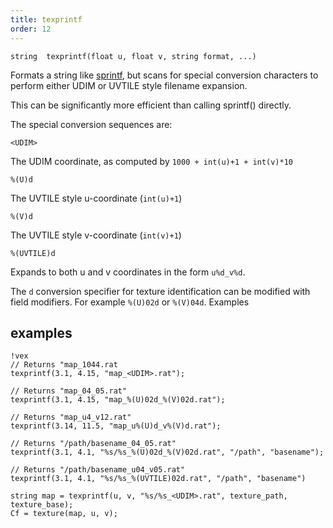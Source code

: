```yaml
---
title: texprintf
order: 12
---
```

`string  texprintf(float u, float v, string format, ...)`

Formats a string like [sprintf](/en/houdini-vex/strings/sprintf "Formats a string like printf but returns the result as a string
instead of printing it."), but scans for special conversion
characters to perform either UDIM or UVTILE style filename expansion.

This can be significantly more efficient than calling sprintf() directly.

The special conversion sequences are:

`<UDIM>`

The UDIM coordinate, as computed by `1000 + int(u)+1 + int(v)*10`

`%(U)d`

The UVTILE style u-coordinate (`int(u)+1`)

`%(V)d`

The UVTILE style v-coordinate (`int(v)+1`)

`%(UVTILE)d`

Expands to both u and v coordinates in the form `u%d_v%d`.

The `d` conversion specifier for texture identification can be modified with
field modifiers. For example `%(U)02d` or `%(V)04d`.
Examples

## examples

```vex
!vex
// Returns "map_1044.rat
texprintf(3.1, 4.15, "map_<UDIM>.rat");

// Returns "map_04_05.rat"
texprintf(3.1, 4.15, "map_%(U)02d_%(V)02d.rat");

// Returns "map_u4_v12.rat"
texprintf(3.14, 11.5, "map_u%(U)d_v%(V)d.rat");

// Returns "/path/basename_04_05.rat"
texprintf(3.1, 4.1, "%s/%s_%(U)02d_%(V)02d.rat", "/path", "basename");

// Returns "/path/basename_u04_v05.rat"
texprintf(3.1, 4.1, "%s/%s_%(UVTILE)02d.rat", "/path", "basename")
```

```vex
string map = texprintf(u, v, "%s/%s_<UDIM>.rat", texture_path, texture_base);
Cf = texture(map, u, v);

```
